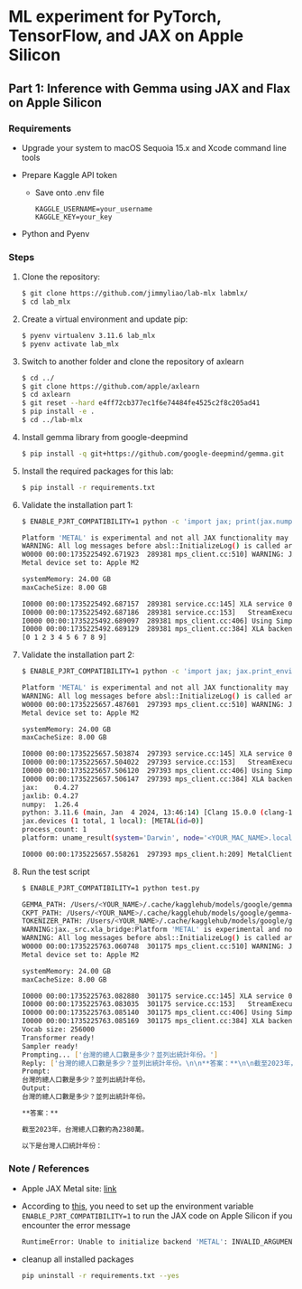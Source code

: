 # ML experiment for PyTorch, TensorFlow, and JAX on Apple Silicon

## Part 1: Inference with Gemma using JAX and Flax on Apple Silicon

### Requirements
- Upgrade your system to macOS Sequoia 15.x and Xcode command line tools
- Prepare Kaggle API token

  - Save onto .env file

    ```
    KAGGLE_USERNAME=your_username
    KAGGLE_KEY=your_key
    ```

- Python and Pyenv

### Steps
1. Clone the repository:

    ```bash
    $ git clone https://github.com/jimmyliao/lab-mlx labmlx/
    $ cd lab_mlx
    ```

2. Create a virtual environment and update pip:

    ```bash
    $ pyenv virtualenv 3.11.6 lab_mlx
    $ pyenv activate lab_mlx
    ```

3. Switch to another folder and clone the repository of axlearn

    ```bash
    $ cd ../
    $ git clone https://github.com/apple/axlearn
    $ cd axlearn
    $ git reset --hard e4ff72cb377ec1f6e74484fe4525c2f8c205ad41
    $ pip install -e .
    $ cd ../lab-mlx
    ```

4. Install gemma library from google-deepmind

    ```bash
    $ pip install -q git+https://github.com/google-deepmind/gemma.git
    ```

5. Install the required packages for this lab:

    ```bash
    $ pip install -r requirements.txt
    ```

6. Validate the installation part 1:

    ```bash
    $ ENABLE_PJRT_COMPATIBILITY=1 python -c 'import jax; print(jax.numpy.arange(10))'

    Platform 'METAL' is experimental and not all JAX functionality may be correctly supported!
    WARNING: All log messages before absl::InitializeLog() is called are written to STDERR
    W0000 00:00:1735225492.671923  289381 mps_client.cc:510] WARNING: JAX Apple GPU support is experimental and not all JAX functionality is correctly supported!
    Metal device set to: Apple M2

    systemMemory: 24.00 GB
    maxCacheSize: 8.00 GB

    I0000 00:00:1735225492.687157  289381 service.cc:145] XLA service 0x6000031ec300 initialized for platform METAL (this does not guarantee that XLA will be used). Devices:
    I0000 00:00:1735225492.687186  289381 service.cc:153]   StreamExecutor device (0): Metal, <undefined>
    I0000 00:00:1735225492.689097  289381 mps_client.cc:406] Using Simple allocator.
    I0000 00:00:1735225492.689129  289381 mps_client.cc:384] XLA backend will use up to 17179492352 bytes on device 0 for SimpleAllocator.
    [0 1 2 3 4 5 6 7 8 9]

    ```

7. Validate the installation part 2:

    ```bash
    $ ENABLE_PJRT_COMPATIBILITY=1 python -c 'import jax; jax.print_environment_info()'

    Platform 'METAL' is experimental and not all JAX functionality may be correctly supported!
    WARNING: All log messages before absl::InitializeLog() is called are written to STDERR
    W0000 00:00:1735225657.487601  297393 mps_client.cc:510] WARNING: JAX Apple GPU support is experimental and not all JAX functionality is correctly supported!
    Metal device set to: Apple M2

    systemMemory: 24.00 GB
    maxCacheSize: 8.00 GB

    I0000 00:00:1735225657.503874  297393 service.cc:145] XLA service 0x600003bdc800 initialized for platform METAL (this does not guarantee that XLA will be used). Devices:
    I0000 00:00:1735225657.504022  297393 service.cc:153]   StreamExecutor device (0): Metal, <undefined>
    I0000 00:00:1735225657.506120  297393 mps_client.cc:406] Using Simple allocator.
    I0000 00:00:1735225657.506147  297393 mps_client.cc:384] XLA backend will use up to 17179492352 bytes on device 0 for SimpleAllocator.
    jax:    0.4.27
    jaxlib: 0.4.27
    numpy:  1.26.4
    python: 3.11.6 (main, Jan  4 2024, 13:46:14) [Clang 15.0.0 (clang-1500.1.0.2.5)]
    jax.devices (1 total, 1 local): [METAL(id=0)]
    process_count: 1
    platform: uname_result(system='Darwin', node='<YOUR_MAC_NAME>.local', release='24.2.0', version='Darwin Kernel Version 24.2.0: Fri Dec  6 18:51:28 PST 2024; root:xnu-11215.61.5~2/RELEASE_ARM64_T8112', machine='arm64')

    I0000 00:00:1735225657.558261  297393 mps_client.h:209] MetalClient destroyed.

    ```

8. Run the test script
    ```bash
    $ ENABLE_PJRT_COMPATIBILITY=1 python test.py

    GEMMA_PATH: /Users/<YOUR_NAME>/.cache/kagglehub/models/google/gemma-2/flax/gemma2-2b-it/1
    CKPT_PATH: /Users/<YOUR_NAME>/.cache/kagglehub/models/google/gemma-2/flax/gemma2-2b-it/1/gemma2-2b-it
    TOKENIZER_PATH: /Users/<YOUR_NAME>/.cache/kagglehub/models/google/gemma-2/flax/gemma2-2b-it/1/tokenizer.model
    WARNING:jax._src.xla_bridge:Platform 'METAL' is experimental and not all JAX functionality may be correctly supported!
    WARNING: All log messages before absl::InitializeLog() is called are written to STDERR
    W0000 00:00:1735225763.060748  301175 mps_client.cc:510] WARNING: JAX Apple GPU support is experimental and not all JAX functionality is correctly supported!
    Metal device set to: Apple M2

    systemMemory: 24.00 GB
    maxCacheSize: 8.00 GB

    I0000 00:00:1735225763.082880  301175 service.cc:145] XLA service 0x60000174c400 initialized for platform METAL (this does not guarantee that XLA will be used). Devices:
    I0000 00:00:1735225763.083035  301175 service.cc:153]   StreamExecutor device (0): Metal, <undefined>
    I0000 00:00:1735225763.085140  301175 mps_client.cc:406] Using Simple allocator.
    I0000 00:00:1735225763.085169  301175 mps_client.cc:384] XLA backend will use up to 17179492352 bytes on device 0 for SimpleAllocator.
    Vocab size: 256000
    Transformer ready!
    Sampler ready!
    Prompting... ['台灣的總人口數是多少？並列出統計年份。']
    Reply: ['台灣的總人口數是多少？並列出統計年份。\n\n**答案：**\n\n截至2023年，台灣總人口數約為2380萬。\n\n以下是台灣人口統計年份：']
    Prompt:
    台灣的總人口數是多少？並列出統計年份。
    Output:
    台灣的總人口數是多少？並列出統計年份。

    **答案：**

    截至2023年，台灣總人口數約為2380萬。

    以下是台灣人口統計年份：

    ```


### Note / References
- Apple JAX Metal site: [link](https://developer.apple.com/metal/jax/)
- According to [this](https://github.com/jax-ml/jax/issues/21383#issuecomment-2130232491), you need to set up the environment variable `ENABLE_PJRT_COMPATIBILITY=1` to run the JAX code on Apple Silicon if you encounter the error message 
    ```bash
    RuntimeError: Unable to initialize backend 'METAL': INVALID_ARGUMENT: Mismatched PJRT plugin PJRT API version (0.47) and framework PJRT API version 0.51). (you may need to uninstall the failing plugin package, or set JAX_PLATFORMS=cpu to skip this backend.)
    ```

- cleanup all installed packages
    ```bash
    pip uninstall -r requirements.txt --yes
    ```
